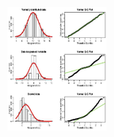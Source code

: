 <img
  src="../images/dist_image.jpg"
  alt="Distribution image"
  title="Dist and QQ plot"
  style="display: inline-block; margin: 0 auto; width: 200px; height: 250px">
